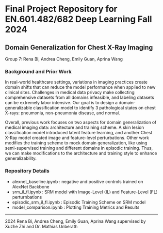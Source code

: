 # Final Project Repository for EN.601.482/682 Deep Learning Fall 2024

## Domain Generalization for Chest X-Ray Imaging
Group 7: Rena Bi, Andrea Cheng, Emily Guan, Aprina Wang


### Background and Prior Work
 In real-world healthcare settings, variations in imaging practices create domain shifts that can reduce the model performance when applied to new clinical sites. Challenges in medical data privacy make collecting comprehensive datasets from all domains infeasible, and labeling datasets can be extremely labor intensive. Our goal is to design a domain-generalizable classification model to identify 3 pathological states on chest X-rays: pneumonia, non-pneumonia disease, and normal.  

Overall, previous work focuses on two aspects for domain generalization of medical imaging data: architecture and training scheme. A skin lesion classification model introduced latent feature learning, and another Chest X-Ray model created image and feature-level perturbations. Other work modifies the training scheme to mock domain generalization, like using semi-supervised training and different domains in episodic training. Thus, we can make modifications to the architecture and training style to enhance generalizability.


### Repository Details

* alexnet_baseline.ipynb : negative and positive controls trained on AlexNet Backbone
* srm_il_fl.ipynb : SRM model with Image-Level (IL) and Feature-Level (FL) perturnbations
* episodic_srm_il_fl.ipynb : Episodic Training Scheme on SRM model
* model_comparison.ipynb : Plotting Training Metrics and Results

---
2024 Rena Bi, Andrea Cheng, Emily Guan, Aprina Wang supervised by Xuzhe Zhi and Dr. Mathias Unberath



